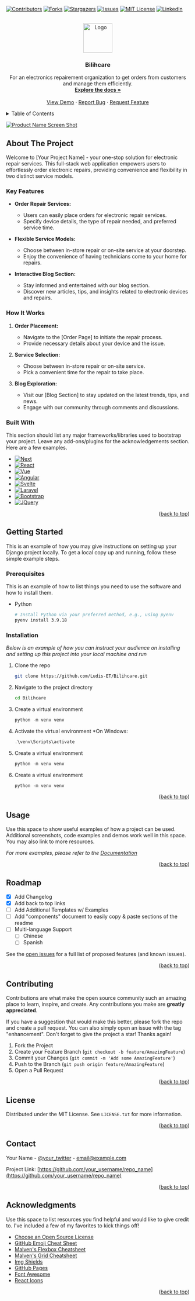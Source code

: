 
<a name="readme-top"></a>
[![Contributors][contributors-shield]][contributors-url]
[![Forks][forks-shield]][forks-url]
[![Stargazers][stars-shield]][stars-url]
[![Issues][issues-shield]][issues-url]
[![MIT License][license-shield]][license-url]
[![LinkedIn][linkedin-shield]][linkedin-url]



<!-- PROJECT LOGO -->
<br />
<div align="center">
  <a href="https://github.com/Ludis-et/Bilihcare">
    <img src="https://github.com/Ludis-ET/Best-README-Template/blob/master/images/logo.png" alt="Logo" width="80" height="80">
  </a>

  <h3 align="center">Bilihcare</h3>

  <p align="center">
    For an electronics repairement organization to get orders from customers and manage them efficiently.
    <br />
    <a href="https://github.com/Ludis-et/Bilihcare"><strong>Explore the docs »</strong></a>
    <br />
    <br />
    <a href="https://bilihcare.vercel.app">View Demo</a>
    ·
    <a href="https://github.com/Ludis-et/Bilihcare/issues">Report Bug</a>
    ·
    <a href="https://github.com/Ludis-et/Bilihcare/issues">Request Feature</a>
  </p>
</div>



<!-- TABLE OF CONTENTS -->
<details>
  <summary>Table of Contents</summary>
  <ol>
    <li>
      <a href="#about-the-project">About The Project</a>
      <ul>
        <li><a href="#built-with">Built With</a></li>
      </ul>
    </li>
    <li>
      <a href="#getting-started">Getting Started</a>
      <ul>
        <li><a href="#prerequisites">Prerequisites</a></li>
        <li><a href="#installation">Installation</a></li>
      </ul>
    </li>
    <li><a href="#usage">Usage</a></li>
    <li><a href="#roadmap">Roadmap</a></li>
    <li><a href="#contributing">Contributing</a></li>
    <li><a href="#license">License</a></li>
    <li><a href="#contact">Contact</a></li>
    <li><a href="#acknowledgments">Acknowledgments</a></li>
  </ol>
</details>



<!-- ABOUT THE PROJECT -->


[![Product Name Screen Shot][product-screenshot]](static/readme/screencapture-bilihcare-vercel-app-2024-02-15-18_50_59.png)

## About The Project

Welcome to [Your Project Name] - your one-stop solution for electronic repair services. This full-stack web application empowers users to effortlessly order electronic repairs, providing convenience and flexibility in two distinct service models.

### Key Features

- **Order Repair Services:**
  - Users can easily place orders for electronic repair services.
  - Specify device details, the type of repair needed, and preferred service time.

- **Flexible Service Models:**
  - Choose between in-store repair or on-site service at your doorstep.
  - Enjoy the convenience of having technicians come to your home for repairs.

- **Interactive Blog Section:**
  - Stay informed and entertained with our blog section.
  - Discover new articles, tips, and insights related to electronic devices and repairs.

### How It Works

1. **Order Placement:**
   - Navigate to the [Order Page] to initiate the repair process.
   - Provide necessary details about your device and the issue.

2. **Service Selection:**
   - Choose between in-store repair or on-site service.
   - Pick a convenient time for the repair to take place.

3. **Blog Exploration:**
   - Visit our [Blog Section] to stay updated on the latest trends, tips, and news.
   - Engage with our community through comments and discussions.



### Built With

This section should list any major frameworks/libraries used to bootstrap your project. Leave any add-ons/plugins for the acknowledgements section. Here are a few examples.

* [![Next][Next.js]][Next-url]
* [![React][React.js]][React-url]
* [![Vue][Vue.js]][Vue-url]
* [![Angular][Angular.io]][Angular-url]
* [![Svelte][Svelte.dev]][Svelte-url]
* [![Laravel][Laravel.com]][Laravel-url]
* [![Bootstrap][Bootstrap.com]][Bootstrap-url]
* [![JQuery][JQuery.com]][JQuery-url]

<p align="right">(<a href="#readme-top">back to top</a>)</p>



<!-- GETTING STARTED -->
## Getting Started

This is an example of how you may give instructions on setting up your Django project locally. To get a local copy up and running, follow these simple example steps.

### Prerequisites

This is an example of how to list things you need to use the software and how to install them.
* Python
  ```sh
  # Install Python via your preferred method, e.g., using pyenv
  pyenv install 3.9.18
  ```

### Installation

_Below is an example of how you can instruct your audience on installing and setting up this project into your local machine and run_

1. Clone the repo
   ```sh
   git clone https://github.com/Ludis-ET/Bilihcare.git
   ```
2. Navigate to the project directory
   ```sh
   cd Bilihcare
   ```
3. Create a virtual environment
   ```js
   python -m venv venv
3. Activate the virtual environment
  *On Windows:
   ```js
   .\venv\Scripts\activate
   ```
3. Create a virtual environment
   ```js
   python -m venv venv
3. Create a virtual environment
   ```js
   python -m venv venv
   ```

<p align="right">(<a href="#readme-top">back to top</a>)</p>



<!-- USAGE EXAMPLES -->
## Usage

Use this space to show useful examples of how a project can be used. Additional screenshots, code examples and demos work well in this space. You may also link to more resources.

_For more examples, please refer to the [Documentation](https://example.com)_

<p align="right">(<a href="#readme-top">back to top</a>)</p>



<!-- ROADMAP -->
## Roadmap

- [x] Add Changelog
- [x] Add back to top links
- [ ] Add Additional Templates w/ Examples
- [ ] Add "components" document to easily copy & paste sections of the readme
- [ ] Multi-language Support
    - [ ] Chinese
    - [ ] Spanish

See the [open issues](https://github.com/Ludis-et/Bilihcare/issues) for a full list of proposed features (and known issues).

<p align="right">(<a href="#readme-top">back to top</a>)</p>



<!-- CONTRIBUTING -->
## Contributing

Contributions are what make the open source community such an amazing place to learn, inspire, and create. Any contributions you make are **greatly appreciated**.

If you have a suggestion that would make this better, please fork the repo and create a pull request. You can also simply open an issue with the tag "enhancement".
Don't forget to give the project a star! Thanks again!

1. Fork the Project
2. Create your Feature Branch (`git checkout -b feature/AmazingFeature`)
3. Commit your Changes (`git commit -m 'Add some AmazingFeature'`)
4. Push to the Branch (`git push origin feature/AmazingFeature`)
5. Open a Pull Request

<p align="right">(<a href="#readme-top">back to top</a>)</p>



<!-- LICENSE -->
## License

Distributed under the MIT License. See `LICENSE.txt` for more information.

<p align="right">(<a href="#readme-top">back to top</a>)</p>



<!-- CONTACT -->
## Contact

Your Name - [@your_twitter](https://twitter.com/your_username) - email@example.com

Project Link: [https://github.com/your_username/repo_name](https://github.com/your_username/repo_name)

<p align="right">(<a href="#readme-top">back to top</a>)</p>



<!-- ACKNOWLEDGMENTS -->
## Acknowledgments

Use this space to list resources you find helpful and would like to give credit to. I've included a few of my favorites to kick things off!

* [Choose an Open Source License](https://choosealicense.com)
* [GitHub Emoji Cheat Sheet](https://www.webpagefx.com/tools/emoji-cheat-sheet)
* [Malven's Flexbox Cheatsheet](https://flexbox.malven.co/)
* [Malven's Grid Cheatsheet](https://grid.malven.co/)
* [Img Shields](https://shields.io)
* [GitHub Pages](https://pages.github.com)
* [Font Awesome](https://fontawesome.com)
* [React Icons](https://react-icons.github.io/react-icons/search)

<p align="right">(<a href="#readme-top">back to top</a>)</p>



<!-- MARKDOWN LINKS & IMAGES -->
<!-- https://www.markdownguide.org/basic-syntax/#reference-style-links -->
[contributors-shield]: https://img.shields.io/github/contributors/Ludis-et/Bilihcare.svg?style=for-the-badge
[contributors-url]: https://github.com/Ludis-et/Bilihcare/graphs/contributors
[forks-shield]: https://img.shields.io/github/forks/Ludis-et/Bilihcare.svg?style=for-the-badge
[forks-url]: https://github.com/Ludis-et/Bilihcare/network/members
[stars-shield]: https://img.shields.io/github/stars/Ludis-et/Bilihcare.svg?style=for-the-badge
[stars-url]: https://github.com/Ludis-et/Bilihcare/stargazers
[issues-shield]: https://img.shields.io/github/issues/Ludis-et/Bilihcare.svg?style=for-the-badge
[issues-url]: https://github.com/Ludis-et/Bilihcare/issues
[license-shield]: https://img.shields.io/github/license/Ludis-et/Bilihcare.svg?style=for-the-badge
[license-url]: https://github.com/Ludis-et/Bilihcare/blob/master/LICENSE.txt
[linkedin-shield]: https://img.shields.io/badge/-LinkedIn-black.svg?style=for-the-badge&logo=linkedin&colorB=555
[linkedin-url]: https://linkedin.com/in/othneildrew
[product-screenshot]: images/screenshot.png
[Next.js]: https://img.shields.io/badge/next.js-000000?style=for-the-badge&logo=nextdotjs&logoColor=white
[Next-url]: https://nextjs.org/
[React.js]: https://img.shields.io/badge/React-20232A?style=for-the-badge&logo=react&logoColor=61DAFB
[React-url]: https://reactjs.org/
[Vue.js]: https://img.shields.io/badge/Vue.js-35495E?style=for-the-badge&logo=vuedotjs&logoColor=4FC08D
[Vue-url]: https://vuejs.org/
[Angular.io]: https://img.shields.io/badge/Angular-DD0031?style=for-the-badge&logo=angular&logoColor=white
[Angular-url]: https://angular.io/
[Svelte.dev]: https://img.shields.io/badge/Svelte-4A4A55?style=for-the-badge&logo=svelte&logoColor=FF3E00
[Svelte-url]: https://svelte.dev/
[Laravel.com]: https://img.shields.io/badge/Laravel-FF2D20?style=for-the-badge&logo=laravel&logoColor=white
[Laravel-url]: https://laravel.com
[Bootstrap.com]: https://img.shields.io/badge/Bootstrap-563D7C?style=for-the-badge&logo=bootstrap&logoColor=white
[Bootstrap-url]: https://getbootstrap.com
[JQuery.com]: https://img.shields.io/badge/jQuery-0769AD?style=for-the-badge&logo=jquery&logoColor=white
[JQuery-url]: https://jquery.com 
